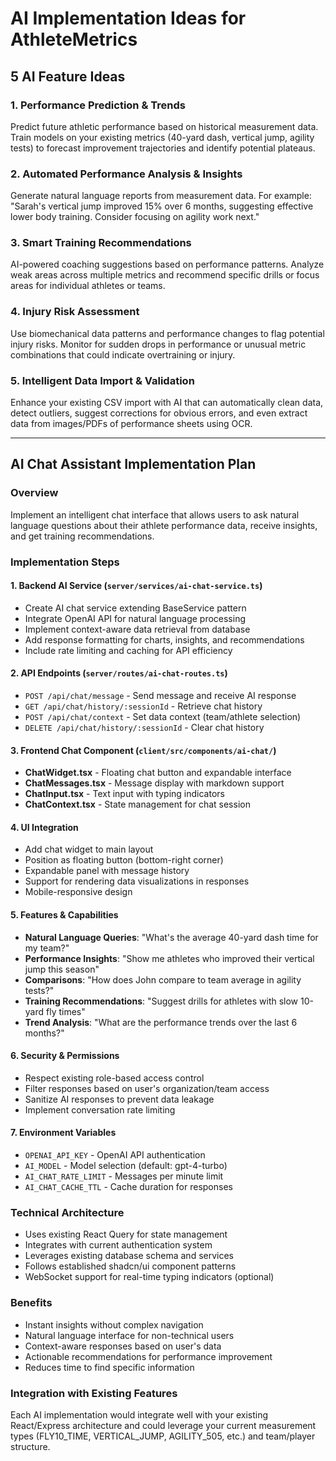 # AI Implementation Ideas for AthleteMetrics

## 5 AI Feature Ideas

### 1. **Performance Prediction & Trends**
Predict future athletic performance based on historical measurement data. Train models on your existing metrics (40-yard dash, vertical jump, agility tests) to forecast improvement trajectories and identify potential plateaus.

### 2. **Automated Performance Analysis & Insights**
Generate natural language reports from measurement data. For example: "Sarah's vertical jump improved 15% over 6 months, suggesting effective lower body training. Consider focusing on agility work next."

### 3. **Smart Training Recommendations**
AI-powered coaching suggestions based on performance patterns. Analyze weak areas across multiple metrics and recommend specific drills or focus areas for individual athletes or teams.

### 4. **Injury Risk Assessment**
Use biomechanical data patterns and performance changes to flag potential injury risks. Monitor for sudden drops in performance or unusual metric combinations that could indicate overtraining or injury.

### 5. **Intelligent Data Import & Validation**
Enhance your existing CSV import with AI that can automatically clean data, detect outliers, suggest corrections for obvious errors, and even extract data from images/PDFs of performance sheets using OCR.

---

## AI Chat Assistant Implementation Plan

### Overview
Implement an intelligent chat interface that allows users to ask natural language questions about their athlete performance data, receive insights, and get training recommendations.

### Implementation Steps

#### 1. Backend AI Service (`server/services/ai-chat-service.ts`)
- Create AI chat service extending BaseService pattern
- Integrate OpenAI API for natural language processing
- Implement context-aware data retrieval from database
- Add response formatting for charts, insights, and recommendations
- Include rate limiting and caching for API efficiency

#### 2. API Endpoints (`server/routes/ai-chat-routes.ts`)
- `POST /api/chat/message` - Send message and receive AI response
- `GET /api/chat/history/:sessionId` - Retrieve chat history
- `POST /api/chat/context` - Set data context (team/athlete selection)
- `DELETE /api/chat/history/:sessionId` - Clear chat history

#### 3. Frontend Chat Component (`client/src/components/ai-chat/`)
- **ChatWidget.tsx** - Floating chat button and expandable interface
- **ChatMessages.tsx** - Message display with markdown support
- **ChatInput.tsx** - Text input with typing indicators
- **ChatContext.tsx** - State management for chat session

#### 4. UI Integration
- Add chat widget to main layout
- Position as floating button (bottom-right corner)
- Expandable panel with message history
- Support for rendering data visualizations in responses
- Mobile-responsive design

#### 5. Features & Capabilities
- **Natural Language Queries**: "What's the average 40-yard dash time for my team?"
- **Performance Insights**: "Show me athletes who improved their vertical jump this season"
- **Comparisons**: "How does John compare to team average in agility tests?"
- **Training Recommendations**: "Suggest drills for athletes with slow 10-yard fly times"
- **Trend Analysis**: "What are the performance trends over the last 6 months?"

#### 6. Security & Permissions
- Respect existing role-based access control
- Filter responses based on user's organization/team access
- Sanitize AI responses to prevent data leakage
- Implement conversation rate limiting

#### 7. Environment Variables
- `OPENAI_API_KEY` - OpenAI API authentication
- `AI_MODEL` - Model selection (default: gpt-4-turbo)
- `AI_CHAT_RATE_LIMIT` - Messages per minute limit
- `AI_CHAT_CACHE_TTL` - Cache duration for responses

### Technical Architecture
- Uses existing React Query for state management
- Integrates with current authentication system
- Leverages existing database schema and services
- Follows established shadcn/ui component patterns
- WebSocket support for real-time typing indicators (optional)

### Benefits
- Instant insights without complex navigation
- Natural language interface for non-technical users
- Context-aware responses based on user's data
- Actionable recommendations for performance improvement
- Reduces time to find specific information

### Integration with Existing Features
Each AI implementation would integrate well with your existing React/Express architecture and could leverage your current measurement types (FLY10_TIME, VERTICAL_JUMP, AGILITY_505, etc.) and team/player structure.